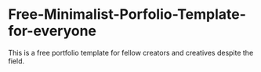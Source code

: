 # Free-Minimalist-Porfolio-Template-for-everyone
This is a free portfolio template for fellow creators and creatives despite the field.
